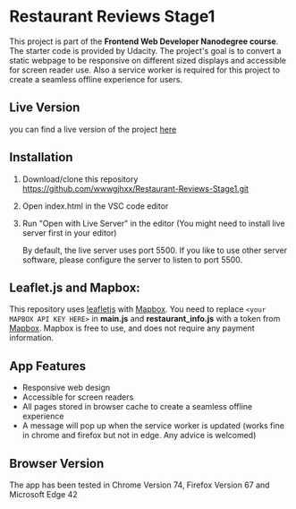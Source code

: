 # Restaurant Reviews Stage1

This project is part of the **Frontend Web Developer Nanodegree course**. The starter code is provided by Udacity. The project's goal is to convert a static webpage to be responsive on different sized displays and accessible for screen reader use. Also a service worker is required for this project to create a seamless offline experience for users.
## Live Version

you can find a live version of the project [here](https://ecommsupports.com/demo/RestaurantReviews/)

## Installation

1. Download/clone this repository https://github.com/wwwgjhxx/Restaurant-Reviews-Stage1.git
2. Open index.html in the VSC code editor
3. Run "Open with Live Server" in the editor (You might need to install live server first in your editor)

   By default, the live server uses port 5500. If you like to use other server software, please configure the server to listen to port 5500.  

## Leaflet.js and Mapbox:

This repository uses [leafletjs](https://leafletjs.com/) with [Mapbox](https://www.mapbox.com/). You need to replace `<your MAPBOX API KEY HERE>` in **main.js** and **restaurant_info.js** with a token from [Mapbox](https://www.mapbox.com/). Mapbox is free to use, and does not require any payment information.

## App Features

  * Responsive web design
  * Accessible for screen readers
  * All pages stored in browser cache to create a seamless offline experience
  * A message will pop up when the service worker is updated (works fine in chrome and firefox but not in edge. Any advice is welcomed)

## Browser Version

The app has been tested in Chrome Version 74, Firefox Version 67 and Microsoft Edge 42


